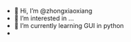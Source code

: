 - 👋 Hi, I’m @zhongxiaoxiang
- 👀 I’m interested in ...
- 🌱 I’m currently learning GUI in python
-

<!---
zhongxiaoxiang/zhongxiaoxiang is a ✨ special ✨ repository because its `README.md` (this file) appears on your GitHub profile.
You can click the Preview link to take a look at your changes.
--->

